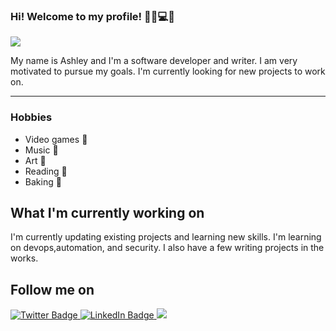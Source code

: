 ### Hi! Welcome to my profile! 👋🏽💻🎵

<img src = "https://raw.githubusercontent.com/kiwihero/kiwihero/master/images/Ashley%20Freels.png">

My name is Ashley and I'm a software developer and writer.
I am very motivated to pursue my goals. I'm currently 
looking for new projects to work on.

------------------------------------------
### Hobbies
* Video games  :space_invader:
* Music  :violin:
* Art  :art:
* Reading  :closed_book:
* Baking  :cookie:


## What I'm currently working on 
 I'm currently updating existing projects and learning new skills. I'm learning
 on devops,automation, and security. I also have a few writing projects in the works.
 
 ## Follow me on 
 
 <div id="badges">
  <a href="https://twitter.com/codefatale">
    <img src="https://img.shields.io/badge/Twitter-blue?style=for-the-badge&logo=twitter&logoColor=white" alt="Twitter Badge"/>
  </a>

   <a href="https://www.linkedin.com/in/ashleyfreels/">
    <img src="https://img.shields.io/badge/LinkedIn-blue?style=for-the-badge&logo=linkedin&logoColor=white" alt="LinkedIn Badge"/>
  </a>
  
  <a href ="https://dev.to/codefatale">
     <img src= "https://img.shields.io/badge/dev.to-0A0A0A?style=for-the-badge&logo=devdotto&logoColor=white" />
  </a> 
</div>
